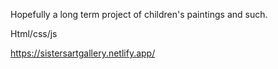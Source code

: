 Hopefully a long term project of children's paintings and such.

Html/css/js

https://sistersartgallery.netlify.app/
